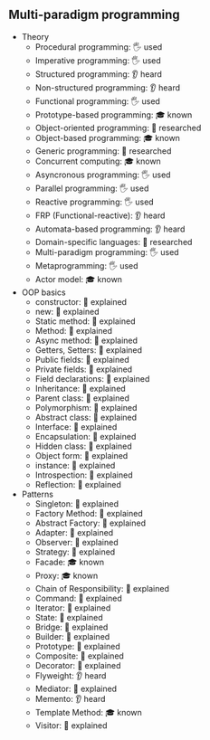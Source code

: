 ## Multi-paradigm programming

- Theory
  - Procedural programming: 🖐️ used
  - Imperative programming: 🖐️ used
  - Structured programming: 👂 heard
  - Non-structured programming: 👂 heard
  - Functional programming: 🖐️ used
  - Prototype-based programming: 🎓 known
  - Object-oriented programming: 🔬 researched
  - Object-based programming: 🎓 known
  - Generic programming: 🔬 researched
  - Concurrent computing: 🎓 known
  - Asyncronous programming: 🖐️ used
  - Parallel programming: 🖐️ used
  - Reactive programming: 🖐️ used
  - FRP (Functional-reactive): 👂 heard
  - Automata-based programming: 👂 heard
  - Domain-specific languages: 🔬 researched
  - Multi-paradigm programming: 🖐️ used
  - Metaprogramming: 🖐️ used
  - Actor model: 🎓 known
- OOP basics
  - constructor: 🙋 explained
  - new: 🙋 explained
  - Static method: 🙋 explained
  - Method: 🙋 explained
  - Async method: 🙋 explained
  - Getters, Setters: 🙋 explained
  - Public fields: 🙋 explained
  - Private fields: 🙋 explained
  - Field declarations: 🙋 explained
  - Inheritance: 🙋 explained
  - Parent class: 🙋 explained
  - Polymorphism: 🙋 explained
  - Abstract class: 🙋 explained
  - Interface: 🙋 explained
  - Encapsulation: 🙋 explained
  - Hidden class: 🙋 explained
  - Object form: 🙋 explained
  - instance: 🙋 explained
  - Introspection: 🙋 explained
  - Reflection: 🙋 explained
- Patterns
  - Singleton: 🙋 explained
  - Factory Method: 🙋 explained
  - Abstract Factory: 🙋 explained
  - Adapter: 🙋 explained
  - Observer: 🙋 explained
  - Strategy: 🙋 explained
  - Facade: 🎓 known
  - Proxy: 🎓 known
  - Chain of Responsibility: 🙋 explained
  - Command: 🙋 explained
  - Iterator: 🙋 explained
  - State: 🙋 explained
  - Bridge: 🙋 explained
  - Builder: 🙋 explained
  - Prototype: 🙋 explained
  - Composite: 🙋 explained
  - Decorator: 🙋 explained
  - Flyweight: 👂 heard
  - Mediator: 🙋 explained
  - Memento: 👂 heard
  - Template Method: 🎓 known
  - Visitor: 🙋 explained
